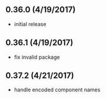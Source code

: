 ## 0.36.0 (4/19/2017)
- initial release

## 0.36.1 (4/19/2017)
- fix invalid package

## 0.37.2 (4/21/2017)
- handle encoded component names
